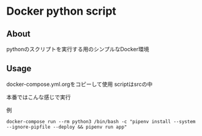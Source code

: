 # Docker python script

## About
pythonのスクリプトを実行する用のシンプルなDocker環境

## Usage

docker-compose.yml.orgをコピーして使用
scriptはsrcの中

本番ではこんな感じで実行

例

```
docker-compose run --rm python3 /bin/bash -c "pipenv install --system --ignore-pipfile --deploy && pipenv run app"
```